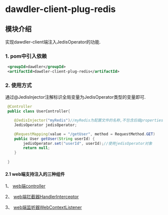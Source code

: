 # dawdler-client-plug-redis

## 模块介绍

实现dawdler-client端注入JedisOperator的功能.

### 1. pom中引入依赖

```xml
 <groupId>dawdler</groupId>
 <artifactId>dawdler-client-plug-redis</artifactId>
```

### 2. 使用方式

通过@JedisInjector注解标识全局变量为JedisOperator类型的变量即可.

```java
 @Controller
 public class UserController{

    @JedisInjector("myRedis")//myRedis为配置文件的名称,不包含后缀properties
    JedisOperator jedisOperator;

    @RequestMapping(value = "/getUser", method = RequestMethod.GET)
    public User getUser(String userId) {
        jedisOperator.set("userId", userId);//使用jedisOperator对象
        return null;
    }
 
 }

```

#### 2.1 web端支持注入的三种组件

1、 [web端controller](../../dawdler-client-plug/README.md#3-controller注解)

2、 [web端拦截器HandlerInterceptor](../../dawdler-client-plug/README.md#5-HandlerInterceptor-拦截器)

3、 [web端监听器WebContextListener](../../dawdler-client-plug/README.md#6-webcontextlistener-监听器)
